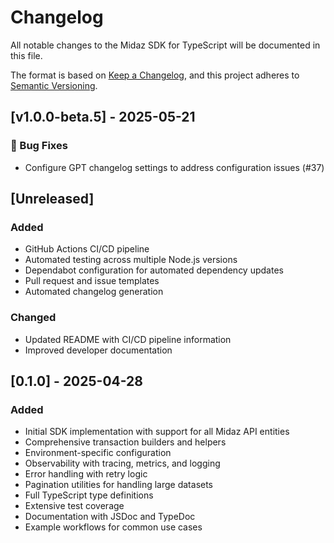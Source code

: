 # Changelog

All notable changes to the Midaz SDK for TypeScript will be documented in this file.

The format is based on [Keep a Changelog](https://keepachangelog.com/en/1.0.0/),
and this project adheres to [Semantic Versioning](https://semver.org/spec/v2.0.0.html).

## [v1.0.0-beta.5] - 2025-05-21

### 🐛 Bug Fixes
- Configure GPT changelog settings to address configuration issues (#37)

## [Unreleased]

### Added
- GitHub Actions CI/CD pipeline
- Automated testing across multiple Node.js versions
- Dependabot configuration for automated dependency updates
- Pull request and issue templates
- Automated changelog generation

### Changed
- Updated README with CI/CD pipeline information
- Improved developer documentation

## [0.1.0] - 2025-04-28

### Added
- Initial SDK implementation with support for all Midaz API entities
- Comprehensive transaction builders and helpers
- Environment-specific configuration
- Observability with tracing, metrics, and logging
- Error handling with retry logic
- Pagination utilities for handling large datasets
- Full TypeScript type definitions
- Extensive test coverage
- Documentation with JSDoc and TypeDoc
- Example workflows for common use cases